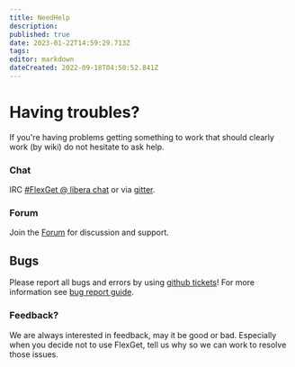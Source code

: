 ```yaml
---
title: NeedHelp
description: 
published: true
date: 2023-01-22T14:59:29.713Z
tags: 
editor: markdown
dateCreated: 2022-09-18T04:50:52.841Z
---
```


# Having troubles?
If you're having problems getting something to work that should clearly work (by wiki) do not hesitate to ask help.

### Chat

IRC [#FlexGet @ libera chat](https://libera.chat/) or via [gitter](https://gitter.im/Flexget/Flexget).

### Forum
Join the [Forum](http://discuss.flexget.com/) for discussion and support.

## Bugs
Please report all bugs and errors by using [github tickets](https://github.com/Flexget/Flexget/issues)! For more information see [bug report guide](/BugReport).  

### Feedback?
We are always interested in feedback, may it be good or bad. Especially when you decide not to use FlexGet, tell us why so we can work to resolve those issues.